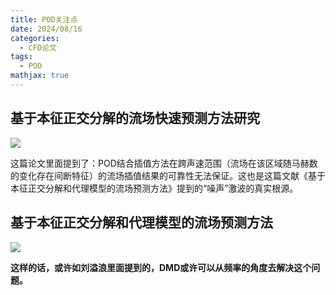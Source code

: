 ```yaml
---
title: POD关注点
date: 2024/08/16
categories:
  - CFD论文
tags:
  - POD
mathjax: true
---
```


## 基于本征正交分解的流场快速预测方法研究

![](https://cdn.jsdelivr.net/gh/gaofeng-lin/picture_bed/img1/Snipaste_2024-08-16_10-11-23.png)

这篇论文里面提到了：POD结合插值方法在跨声速范围（流场在该区域随马赫数的变化存在间断特征）的流场插值结果的可靠性无法保证。这也是这篇文献《基于本征正交分解和代理模型的流场预测方法》提到的“噪声”激波的真实根源。

## 基于本征正交分解和代理模型的流场预测方法

![](https://cdn.jsdelivr.net/gh/gaofeng-lin/picture_bed/img1/Snipaste_2024-08-16_11-36-53.png)

**这样的话，或许如刘溢浪里面提到的，DMD或许可以从频率的角度去解决这个问题。**